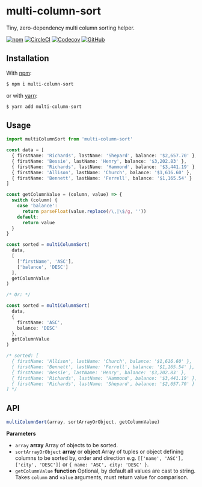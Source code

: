 # multi-column-sort

Tiny, zero-dependency multi column sorting helper.

[![npm](https://img.shields.io/npm/v/multi-column-sort?style=flat-square)](https://www.npmjs.com/package/multi-column-sort)
[![CircleCI](https://img.shields.io/circleci/build/github/chuvikovd/multi-column-sort?style=flat-square)](https://circleci.com/gh/chuvikovd/multi-column-sort)
[![Codecov](https://img.shields.io/codecov/c/github/chuvikovd/multi-column-sort?style=flat-square)](https://codecov.io/gh/chuvikovd/multi-column-sort)
[![GitHub](https://img.shields.io/github/license/chuvikovd/multi-column-sort?style=flat-square)](https://github.com/chuvikovd/multi-column-sort/blob/master/LICENSE)

## Installation

With [npm](https://www.npmjs.com):

```sh
$ npm i multi-column-sort
```

or with [yarn](https://yarnpkg.com):

```sh
$ yarn add multi-column-sort
```

## Usage

```typescript
import multiColumnSort from 'multi-column-sort'

const data = [
  { firstName: 'Richards', lastName: 'Shepard', balance: '$2,657.70' },
  { firstName: 'Bessie', lastName: 'Henry', balance: '$3,202.83' },
  { firstName: 'Richards', lastName: 'Hammond', balance: '$3,441.19' },
  { firstName: 'Allison', lastName: 'Church', balance: '$1,616.60' },
  { firstName: 'Bennett', lastName: 'Ferrell', balance: '$1,165.54' }
]

const getColumnValue = (column, value) => {
  switch (column) {
    case 'balance':
      return parseFloat(value.replace(/\,|\$/g, ''))
    default:
      return value
  }
}

const sorted = multiColumnSort(
  data,
  [
    ['firstName', 'ASC'],
    ['balance', 'DESC']
  ],
  getColumnValue
)

/* Or: */

const sorted = multiColumnSort(
  data,
  {
    firstName: 'ASC',
    balance: 'DESC'
  },
  getColumnValue
)

/* sorted: [
  { firstName: 'Allison', lastName: 'Church', balance: '$1,616.60' },
  { firstName: 'Bennett', lastName: 'Ferrell', balance: '$1,165.54' },
  { firstName: 'Bessie', lastName: 'Henry', balance: '$3,202.83' },
  { firstName: 'Richards', lastName: 'Hammond', balance: '$3,441.19' },
  { firstName: 'Richards', lastName: 'Shepard', balance: '$2,657.70' }
] */
```

## API

```javascript
multiColumnSort(array, sortArrayOrObject, getColumnValue)
```

**Parameters**

- `array` **array** Array of objects to be sorted.
- `sortArrayOrObject` **array** or **object** Array of tuples or object defining columns to be sorted by, order and direction e.g. `[['name', 'ASC'], ['city', 'DESC']]` or `{ name: 'ASC', city: 'DESC' }`.
- `getColumnValue` **function** Optional, by default all values are cast to string. Takes `column` and `value` arguments, must return value for comparison.
